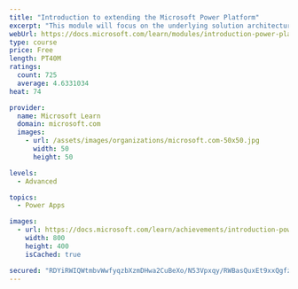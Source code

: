 ```yaml
---
title: "Introduction to extending the Microsoft Power Platform"
excerpt: "This module will focus on the underlying solution architecture from a technical perspective and what extensibility options exist. It will also cover the ever-important element of the Microsoft Power Platform development, which is the decision-making process of determining when to use configuration versus code."
webUrl: https://docs.microsoft.com/learn/modules/introduction-power-platform-extensibility-model/
type: course
price: Free
length: PT40M
ratings:
  count: 725
  average: 4.6331034
heat: 74

provider:
  name: Microsoft Learn
  domain: microsoft.com
  images:
    - url: /assets/images/organizations/microsoft.com-50x50.jpg
      width: 50
      height: 50

levels:
  - Advanced

topics:
  - Power Apps

images:
  - url: https://docs.microsoft.com/learn/achievements/introduction-power-platform-extensibility-model-social.png
    width: 800
    height: 400
    isCached: true

secured: "RDYiRWIQWtmbvWwfyqzbXzmDHwa2CuBeXo/N53Vpxqy/RWBasQuxEt9xxQgfzestQykNL+8YOYmGyKalhoHEgGDt1ULXF0FEdRFWsDUpTmZeU4rmFvimEHLhcth03P402EnPr4PuJ4H0oNpaadfyZwU0DidiGOWeNwhPswPAHlIwTLMSRfkfG/ul80aiAUjspD3BavKMWRvnM2Yeyx98bQfRqD3WTrjsNlsx0z2UWOc+9hpjmqQzdJc3EOnhP/1P5QBoilGdWB8vX2EmEq6hru2ZsOkemlrq6ZxisT3QYtzTVkho6z41YTqI7cYph+TGtAYaA3+zpkKcTNaaCp+90N3QOdy7FBg2v3+bq+ZBANhwIdvrprESKW/1W1VY3NQWpUN7Bih99W1M1HdDRlvKxw==;WbLeC9lFq5kaBK+YO9GYIg=="
---
```


